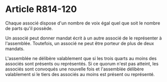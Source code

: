 # Article R814-120

Chaque associé dispose d'un nombre de voix égal quel que soit le nombre de parts qu'il possède.

Un associé peut donner mandat écrit à un autre associé de le représenter à l'assemblée. Toutefois, un associé ne peut être porteur de plus de deux mandats.

L'assemblée ne délibère valablement que si les trois quarts au moins des associés sont présents ou représentés. Si ce quorum n'est pas atteint, les associés sont convoqués une nouvelle fois et l'assemblée délibère valablement si le tiers des associés au moins est présent ou représenté.
